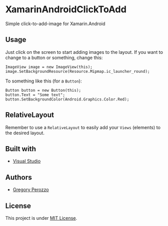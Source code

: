 # XamarinAndroidClickToAdd
Simple click-to-add-image for Xamarin.Android

<h2>Usage</h2>

Just click on the screen to start adding images to the layout. If you want to change to a button or something, change this:

```
ImageView image = new ImageView(this);
image.SetBackgroundResource(Resource.Mipmap.ic_launcher_round);
```

To something like this (for a `Button`):

```
Button button = new Button(this);
button.Text = "Some text";
button.SetBackgroundColor(Android.Graphics.Color.Red);
```

<h2>RelativeLayout</h2>

Remember to use a `RelativeLayout` to easily add your `Views` (elements) to the desired layout.

<h2>Built with</h2>

- [Visual Studio](https://visualstudio.microsoft.com/)

<h2>Authors</h2>

- [Gregory Perozzo](https://www.linkedin.com/in/perozzo/)

<h2>License</h2>

This project is under [MIT License](https://github.com/gperozzo/XamarinAndroidClickToAdd/blob/master/LICENSE).
